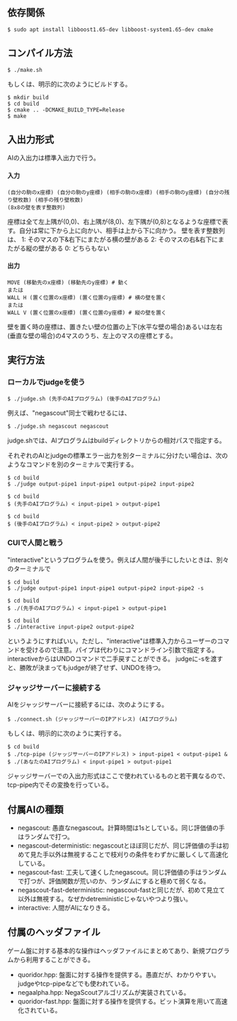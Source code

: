 
## 依存関係
```
$ sudo apt install libboost1.65-dev libboost-system1.65-dev cmake
```
## コンパイル方法 
```
$ ./make.sh
```
もしくは、明示的に次のようにビルドする。
```
$ mkdir build
$ cd build
$ cmake .. -DCMAKE_BUILD_TYPE=Release
$ make
```

## 入出力形式
AIの入出力は標準入出力で行う。


#### 入力
```
(自分の駒のx座標) (自分の駒のy座標) (相手の駒のx座標) (相手の駒のy座標) (自分の残り壁枚数) (相手の残り壁枚数)
(8x8の壁を表す整数列)
```
座標は全て左上隅が(0,0)、右上隅が(8,0)、左下隅が(0,8)となるような座標で表す。自分は常に下から上に向かい、相手は上から下に向かう。
壁を表す整数列は、
1: そのマスの下&右下にまたがる横の壁がある
2: そのマスの右&右下にまたがる縦の壁がある
0: どちらもない

#### 出力

```
MOVE (移動先のx座標) (移動先のy座標) # 動く
または
WALL H (置く位置のx座標) (置く位置のy座標) # 横の壁を置く
または
WALL V (置く位置のx座標) (置く位置のy座標) # 縦の壁を置く
```

壁を置く時の座標は、置きたい壁の位置の上下(水平な壁の場合)あるいは左右(垂直な壁の場合)の4マスのうち、左上のマスの座標とする。


## 実行方法
### ローカルでjudgeを使う
```
$ ./judge.sh (先手のAIプログラム) (後手のAIプログラム)
```

例えば、"negascout"同士で戦わせるには、
```
$ ./judge.sh negascout negascout
```

judge.shでは、AIプログラムはbuildディレクトリからの相対パスで指定する。

それぞれのAIとjudgeの標準エラー出力を別ターミナルに分けたい場合は、次のようなコマンドを別のターミナルで実行する。
```
$ cd build
$ ./judge output-pipe1 input-pipe1 output-pipe2 input-pipe2
```
```
$ cd build
$ (先手のAIプログラム) < input-pipe1 > output-pipe1
```
```
$ cd build
$ (後手のAIプログラム) < input-pipe2 > output-pipe2
```

### CUIで人間と戦う
"interactive"というプログラムを使う。例えば人間が後手にしたいときは、別々のターミナルで
```
$ cd build
$ ./judge output-pipe1 input-pipe1 output-pipe2 input-pipe2 -s
```
```
$ cd build
$ ./(先手のAIプログラム) < input-pipe1 > output-pipe1
```
```
$ cd build
$ ./interactive input-pipe2 output-pipe2
```
というようにすればいい。ただし、"interactive"は標準入力からユーザーのコマンドを受けるので注意。パイプは代わりにコマンドライン引数で指定する。
interactiveからはUNDOコマンドで二手戻すことができる。
judgeに-sを渡すと、勝敗が決まってもjudgeが終了せず、UNDOを待つ。

### ジャッジサーバーに接続する
AIをジャッジサーバーに接続するには、次のようにする。
```
$ ./connect.sh (ジャッジサーバーのIPアドレス) (AIプログラム)
```
もしくは、明示的に次のように実行する。
```
$ cd build
$ ./tcp-pipe (ジャッジサーバーのIPアドレス) > input-pipe1 < output-pipe1 & 
$ ./(あなたのAIプログラム) < input-pipe1 > output-pipe1
```

ジャッジサーバーでの入出力形式はここで使われているものと若干異なるので、tcp-pipe内でその変換を行っている。

## 付属AIの種類
* negascout: 愚直なnegascout。計算時間は1sとしている。同じ評価値の手はランダムで打つ。
* negascout-deterministic: negascoutとほぼ同じだが、同じ評価値の手は初めて見た手以外は無視することで枝刈りの条件をわずかに厳しくして高速化している。
* negascout-fast: 工夫して速くしたnegascout。同じ評価値の手はランダムで打つが、評価関数が荒いのか、ランダムにすると極めて弱くなる。
* negascout-fast-deterministic: negascout-fastと同じだが、初めて見立て以外は無視する。なぜかdetreministicじゃないやつより強い。
* interactive: 人間がAIになりきる。


## 付属のヘッダファイル
ゲーム盤に対する基本的な操作はヘッダファイルにまとめてあり、新規プログラムから利用することができる。

* quoridor.hpp: 盤面に対する操作を提供する。愚直だが、わかりやすい。judgeやtcp-pipeなどでも使われている。
* negaalpha.hpp: NegaScoutアルゴリズムが実装されている。
* quoridor-fast.hpp: 盤面に対する操作を提供する。ビット演算を用いて高速化されている。






